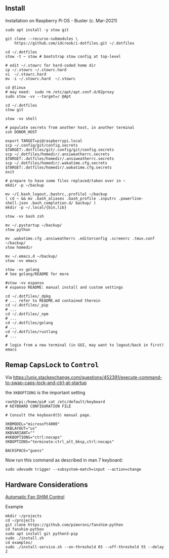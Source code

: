 Install
-------

Installation on Raspberry Pi OS - Buster (c. Mar-2021)

```shell
sudo apt install -y stow git

git clone --recurse-submodules \
    https://github.com/idcrook/i-dotfiles.git ~/.dotfiles

cd ~/.dotfiles
stow -t ~ stow # bootstrap stow config at top-level

# edit ~/.stowrc for hard-coded home dir
cp ~/.stowrc ~/.stowrc.hard
vi  ~/.stowrc.hard
mv -i ~/.stowrc.hard  ~/.stowrc

cd @linux
# may need:  sudo rm /etc/apt/apt.conf.d/02proxy
sudo stow -vv --target=/ @Apt

cd ~/.dotfiles
stow git

stow -vv shell

# populate secrets from another host, in another terminal
ssh DONOR_HOST

export TARGET=pi@raspberrypi.local
scp ~/.config/git/config.secrets                $TARGET:.dotfiles/git/.config/git/config.secrets
scp ~/.dotfiles/homedir/.ansiweatherrc.secrets  $TARGET:.dotfiles/homedir/.ansiweatherrc.secrets
scp ~/.dotfiles/homedir/.wakatime.cfg.secrets   $TARGET:.dotfiles/homedir/.wakatime.cfg.secrets
exit

# prepare to have some files replaced/taken over in ~
mkdir -p ~/backup

mv ~/{.bash_logout,.bashrc,.profile} ~/backup
( cd ~ && mv .bash_aliases .bash_profile .inputrc .powerline-shell.json .bash_completion.d/ backup/ )
mkdir -p ~/.local/{bin,lib}

stow -vv bash zsh

mv ~/.pystartup ~/backup/
stow python

mv .wakatime.cfg .ansiweatherrc .editorconfig .screenrc .tmux.conf ~/backup/
stow homedir

mv ~/.emacs.d ~/backup/
stow -vv emacs

stow -vv golang
# See golang/README for more

#stow -vv espanso
# espanso README: manual install and custom settings

cd ~/.dotfiles/_dpkg
# ... refer to README.md contained therein
cd ~/.dotfiles/_pip
# ...
cd ~/.dotfiles/_npm
# ...
cd ~/.dotfiles/golang
# ...
cd ~/.dotfiles/rustlang
# ...

# login from a new terminal (in GUI, may want to logout/back in first)
emacs
```

Remap <kbd>CapsLock</kbd> to <kbd>Control</kbd>
-----------------------------------------------

Via https://unix.stackexchange.com/questions/452391/execute-command-to-swap-caps-lock-and-ctrl-at-startup

the `XKBOPTIONS` is the important setting

```console
root@rpi:/home/pi# cat /etc/default/keyboard
# KEYBOARD CONFIGURATION FILE

# Consult the keyboard(5) manual page.

XKBMODEL="microsoft4000"
XKBLAYOUT="us"
XKBVARIANT=""
#XKBOPTIONS="ctrl:nocaps"
XKBOPTIONS="terminate:ctrl_alt_bksp,ctrl:nocaps"

BACKSPACE="guess"
```

Now run this command as described in man 7 keyboard:

```
sudo udevadm trigger --subsystem-match=input --action=change
```

## Hardware Considerations

[Automatic Fan SHIM Control](https://github.com/pimoroni/fanshim-python/blob/master/examples/README.md)

Example
```console
mkdir ~/projects
cd ~/projects
git clone https://github.com/pimoroni/fanshim-python
cd fanshim-python
sudo apt install git python3-pip
sudo ./install.sh
cd examples/
sudo ./install-service.sh --on-threshold 65 --off-threshold 55 --delay 2

```

